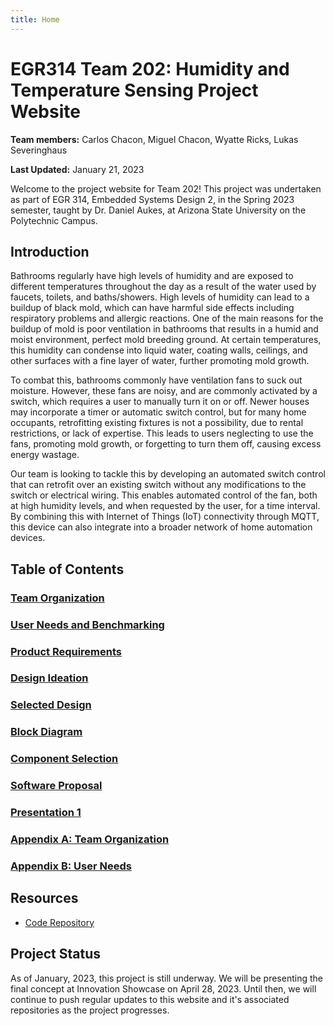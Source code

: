 ```yaml
---
title: Home
---
```


# EGR314 Team 202: Humidity and Temperature Sensing Project Website
**Team members:** Carlos Chacon, Miguel Chacon, Wyatte Ricks, Lukas Severinghaus

**Last Updated:** January 21, 2023

Welcome to the project website for Team 202! This project was undertaken as part of EGR 314, Embedded Systems Design 2, in the Spring 2023 semester, taught by Dr. Daniel Aukes, at Arizona State University on the Polytechnic Campus.

 
## Introduction
Bathrooms regularly have high levels of humidity and are exposed to different temperatures throughout the day as a result of the water used by faucets, toilets, and baths/showers. High levels of humidity can lead to a buildup of black mold, which can have harmful side effects including respiratory problems and allergic reactions. One of the main reasons for the buildup of mold is poor ventilation in bathrooms that results in a humid and moist environment, perfect mold breeding ground. At certain temperatures, this humidity can condense into liquid water, coating walls, ceilings, and other surfaces with a fine layer of water, further promoting mold growth. 

To combat this, bathrooms commonly have ventilation fans to suck out moisture. However, these fans are noisy, and are commonly activated by a switch, which requires a user to manually turn it on or off. Newer houses may incorporate a timer or automatic switch control, but for many home occupants, retrofitting existing fixtures is not a possibility, due to rental restrictions, or lack of expertise. This leads to users neglecting to use the fans, promoting mold growth, or forgetting to turn them off, causing excess energy wastage. 

Our team is looking to tackle this by developing an automated switch control that can retrofit over an existing switch without any modifications to the switch or electrical wiring. This enables automated control of the fan, both at high humidity levels, and when requested by the user, for a time interval. By combining this with Internet of Things (IoT) connectivity through MQTT, this device can also integrate into a broader network of home automation devices. 

## Table of Contents

### [Team Organization](team-organization)
### [User Needs and Benchmarking](user-needs)
### [Product Requirements](product-requirements)
### [Design Ideation](design-ideation)
### [Selected Design](selected-design)
### [Block Diagram](block-diagram)
### [Component Selection](component-selection)
### [Software Proposal](software-pruposal)
### [Presentation 1](presentation-1)
### [Appendix A: Team Organization](appendix-a-team-organization)
### [Appendix B: User Needs](appendix-b-user-needs)
## Resources
* [Code Repository](https://github.com/egr314-team202/project-code)

## Project Status
As of January, 2023, this project is still underway. We will be presenting the final concept at Innovation Showcase on April 28, 2023. Until then, we will continue to push regular updates to this website and it's associated repositories as the project progresses.

